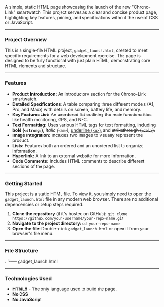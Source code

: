 A simple, static HTML page showcasing the launch of the new "Chrono-Link" smartwatch. This project serves as a clear and concise product page, highlighting key features, pricing, and specifications without the use of CSS or JavaScript.

---

### Project Overview

This is a single-file HTML project, `gadget_launch.html`, created to meet specific requirements for a web development exercise. The page is designed to be fully functional with just plain HTML, demonstrating core HTML elements and structure.

---

### Features

* **Product Introduction:** An introductory section for the Chrono-Link smartwatch.
* **Detailed Specifications:** A table comparing three different models (A1, Pro, and Maxx) with details on screen, battery life, and memory.
* **Key Features List:** An unordered list outlining the main functionalities like health monitoring, GPS, and NFC.
* **Text Formatting:** Uses various HTML tags for text formatting, including **bold (`<strong>`),** *italic (`<em>`),* <u>underline (`<u>`),</u> and <del>strikethrough (`<del>`).</del>
* **Image Integration:** Includes two images to visually represent the product.
* **Lists:** Features both an ordered and an unordered list to organize information.
* **Hyperlink:** A link to an external website for more information.
* **Code Comments:** Includes HTML comments to describe different sections of the page.

---

### Getting Started

This project is a static HTML file. To view it, you simply need to open the `gadget_launch.html` file in any modern web browser. There are no additional dependencies or setup steps required.

1.  **Clone the repository** (if it's hosted on GitHub):
    `git clone https://github.com/your-username/your-repo-name.git`
2.  **Navigate to the project directory:**
    `cd your-repo-name`
3.  **Open the file:**
    Double-click `gadget_launch.html` or open it from your browser's file menu.

---

### File Structure

.
└── gadget_launch.html


---

### Technologies Used

* **HTML5** - The only language used to build the page.
* **No CSS**
* **No JavaScript**
